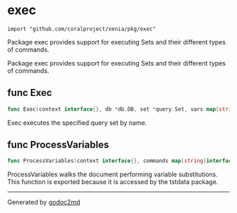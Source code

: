 
# exec
    import "github.com/coralproject/xenia/pkg/exec"

Package exec provides support for executing Sets and their different types
of commands.

Package exec provides support for executing Sets and their different types
of commands.






## func Exec
``` go
func Exec(context interface{}, db *db.DB, set *query.Set, vars map[string]string) *query.Result
```
Exec executes the specified query set by name.


## func ProcessVariables
``` go
func ProcessVariables(context interface{}, commands map[string]interface{}, vars map[string]string, results map[string]interface{}) error
```
ProcessVariables walks the document performing variable substitutions.
This function is exported because it is accessed by the tstdata package.









- - -
Generated by [godoc2md](http://godoc.org/github.com/davecheney/godoc2md)